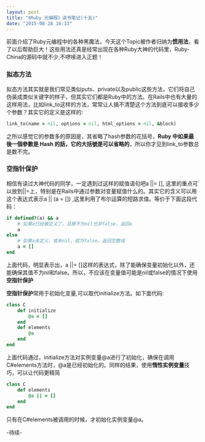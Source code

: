 ```yaml
---
layout: post
title: "《Ruby 元编程》读书笔记(十五)"
date: "2015-08-28 16:33"
---
```


前面介绍了Ruby元编程中的各种黑魔法，今天这个Topic被作者归纳为**惯用法**，看了以后帮助巨大！这些用法还真是经常出现在各种Ruby大神的代码里，Ruby-China的源码中就不少,不啰嗦进入正题！

### 拟态方法

拟态方法其实就是我们常见类似puts、private以及public这些方法，它们将自己伪装成类似关键字的样子，但其实它们都是Ruby中的方法。在Rails中也有大量的这样用法，比如link_to这样的方法，常常让人搞不清楚这个方法到底可以接收多少个参数？其实它的定义是这样的:

```ruby
link_to(name = nil, options = nil, html_options = nil, &block)
```

之所以感觉它的参数多的原因是，其省略了hash参数的花括号，**Ruby 中如果最後一個參數是 Hash 的話，它的大括號是可以省略的**，所以你才见到link_to参数总是数不完。

### 空指针保护

相信有读过大神代码的同学，一定遇到过这样的赋值语句吧a ||= [], 这里的重点可以放到||=上，特别是在Rails中通过参数对变量赋值什么的。其实它的含义可以用这个表达式表示a || (a = []) ,这里利用了布尔运算的短路求值。等价于下面这段代码：

```ruby
if defined?(a) && a
    # 如果a已经被定义了，且既不为nil也非false，返回a
    a
else
    # 如果a未定义，或未nil，或为false，返回空数组
    a = []
end
```

上面代码，明显表示出，a ||= []这样的表达式，除了能确保变量初始化以外，还能确保其值不为nil和false。所以，不应该在变量值可能是nil或false的情况下使用**空指针保护**

**空指针保护**常用于初始化变量,可以取代initialize方法。如下面代码:

```ruby
class C
    def initialize
        @a = []
    end
    def elements
        @a
    end
end
```

上面代码通过，initialize方法对实例变量@a进行了初始化，确保在调用C#elements方法时，@a是已经初始化的。同样的结果，使用**惰性实例变量**技巧，可以让代码更精简

```ruby
class C
    def elements
        @a || = []
    end
end
```

只有在C#elements被调用的时候，才初始化实例变量@a。

-待续-
